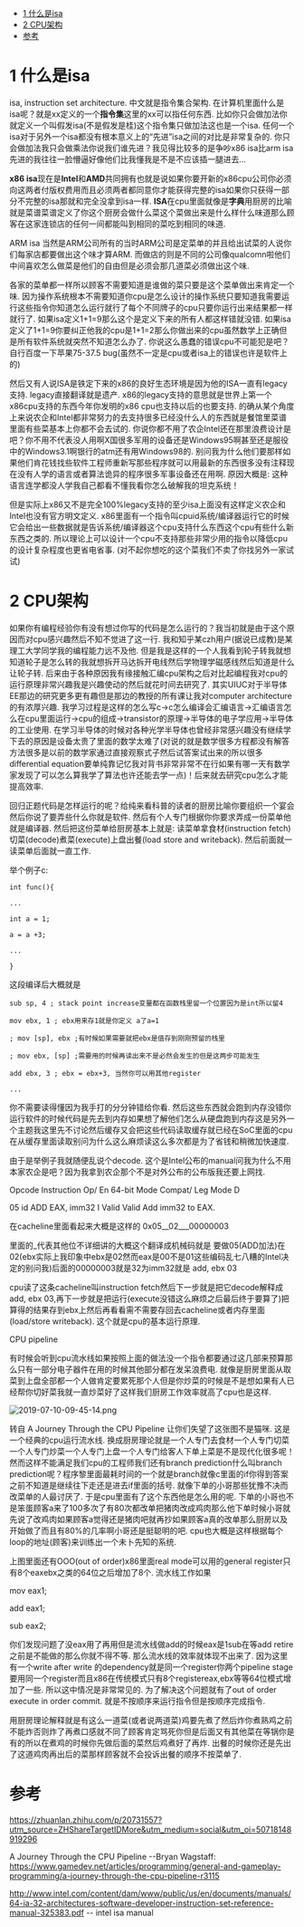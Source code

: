
<!-- @import "[TOC]" {cmd="toc" depthFrom=1 depthTo=6 orderedList=false} -->

<!-- code_chunk_output -->

- [1 什么是isa](#1-什么是isa)
- [2 CPU架构](#2-cpu架构)
- [参考](#参考)

<!-- /code_chunk_output -->

# 1 什么是isa

isa, instruction set architecture. 中文就是指令集合架构. 在计算机里面什么是isa呢？就是xx定义的一个**指令集**这里的xx可以指任何东西. 比如你只会做加法你就定义一个叫假发isa(不是假发是桂)这个指令集只做加法这也是一个isa. 任何一个isa对于另外一个isa都没有根本意义上的“先进”isa之间的对比是非常复杂的. 你只会做加法我只会做乘法你说我们谁先进？我见得比较多的是争吵x86 isa比arm isa先进的我往往一脸懵逼好像他们比我懂我是不是不应该插一腿进去...

**x86 isa**现在是**Intel**和**AMD**共同拥有也就是说如果你要开新的x86cpu公司你必须向这两者付版权费用而且必须两者都同意你才能获得完整的isa如果你只获得一部分不完整的isa那就和完全没拿到isa一样. **ISA**在cpu里面就像是**字典**用厨房的比喻就是菜谱菜谱定义了你这个厨房会做什么菜这个菜做出来是什么样什么味道那么顾客在这家连锁店的任何一间都能叫到相同的菜吃到相同的味道. 

ARM isa 当然是ARM公司所有的当时ARM公司是定菜单的并且给出试菜的人说你们每家店都要做出这个味才算ARM. 而做店的则是不同的公司像qualcomn啦他们中间喜欢怎么做菜是他们的自由但是必须会那几道菜必须做出这个味. 

各家的菜单都一样所以顾客不需要知道是谁做的菜只要是这个菜单做出来肯定一个味. 因为操作系统根本不需要知道你cpu是怎么设计的操作系统只要知道我需要运行这些指令你知道怎么运行就行了每个不同牌子的cpu只要你运行出来结果都一样就行了. 如果isa定义1+1=9那么这个是定义下来的所有人都这样错就没错. 如果isa定义了1+1=9你要纠正他我的cpu是1+1=2那么你做出来的cpu虽然数学上正确但是所有软件系统就突然不知道怎么办了. 你说这么愚蠢的错误cpu不可能犯是吧？自行百度一下苹果75-37.5 bug(虽然不一定是cpu或者isa上的错误也许是软件上的)

然后又有人说ISA是铁定下来的x86的良好生态环境是因为他的ISA一直有legacy支持. legacy直接翻译就是遗产. x86的legacy支持的意思就是世界上第一个x86cpu支持的东西今年你发明的x86 cpu也支持以后的也要支持. 的确从某个角度上来说农企和Intel都非常努力的去支持很多已经没什么人的东西就是餐馆里菜谱里面有些菜基本上你都不会去试的. 你说你都不用了农企Intel还在那里浪费设计是吧？你不用不代表没人用啊X国很多军用的设备还是Windows95啊甚至还是服役中的Windows3.1啊银行的atm还有用Windows98的. 别问我为什么他们要那样如果他们肯花钱找些软件工程师重新写那些程序就可以用最新的东西很多没有注释现在没有人学的语言或者算法诡异的程序很多军事设备还在用啊. 原因大概是: 这种语言连学都没人学我自己都看不懂我看你怎么破解我的坦克系统！

但是实际上x86又不是完全100%legacy支持的至少isa上面没有这样定义农企和Intel也没有官方明文定义. x86里面有一个指令叫cpuid系统/编译器运行它的时候它会给出一些数据就是告诉系统/编译器这个cpu支持什么东西这个cpu有些什么新东西之类的. 所以理论上可以设计一个cpu不支持那些非常少用的指令以降低cpu的设计复杂程度也更省电省事. (对不起你想吃的这个菜我们不卖了你找另外一家试试)

# 2 CPU架构

如果你有编程经验你有没有想过你写的代码是怎么运行的？我当初就是由于这个原因而对cpu感兴趣然后不知不觉进了这一行. 我和知乎某czh用户(据说已成教)是某理工大学同学我的编程能力远不及他. 但是我是这样的一个人我看到轮子转我就想知道轮子是怎么转的我就想拆开马达拆开电线然后学物理学磁感线然后知道是什么让轮子转. 后来由于各种原因我有缘接触汇编cpu架构之后对比起编程我对cpu的运行原理非常兴趣我是兴趣使动的然后就花时间去研究了. 其实UIUC对于半导体EE那边的研究更多更有趣但是那边的教授的所有课让我对computer architecture的有浓厚兴趣. 我学习过程是这样的怎么写c->c怎么编译会汇编语言->汇编语言怎么在cpu里面运行->cpu的组成->transistor的原理->半导体的电子学应用->半导体的工业使用. 在学习半导体的时候对各种光学半导体也曾经非常感兴趣没有继续学下去的原因是设备太贵了里面的数学太难了(对说的就是数学很多方程都没有解答方法很多是以前的数学家通过直接观察式子然后试答案试出来的所以很多differential equation要单纯靠记忆我对背书非常非常不在行如果有哪一天有数学家发现了可以怎么算我学了算法也许还能去学一点)！后来就去研究cpu怎么才能提高效率. 

回归正题代码是怎样运行的呢？给纯来看科普的读者的厨房比喻你要组织一个宴会然后你说了要弄些什么你就是软件. 然后有个人专门根据你你要求弄成一份菜单他就是编译器. 然后把这份菜单给厨房基本上就是: 读菜单拿食材(instruction fetch)切菜(decode)煮菜(execute)上盘出餐(load store and writeback). 然后前面就一读菜单后面就一直工作. 

举个例子c: 

```
int func(){

...

int a = 1;

a = a +3;

...

}
```

这段编译后大概就是

```
sub sp, 4 ; stack point increase变量都在函数栈里留一个位置因为是int所以留4

mov ebx, 1 ; ebx用来存1就是你定义 a了a=1

; mov [sp], ebx ;有时候如果需要就把ebx是值存到刚刚预留的栈里

; mov ebx, [sp] ;需要用的时候再读出来不是必然会发生的但是这两步可能发生

add ebx, 3 ; ebx = ebx+3, 当然你可以用其他register

...
```

你不需要读得懂因为我手打的分分钟错给你看. 然后这些东西就会跑到内存没错你运行软件的时候代码是先去到内存如果想了解他们怎么从硬盘跑到内存这是另外一个主题我这里先不讨论然后缓存又会把这些代码读取缓存就已经在SoC里面的cpu在从缓存里面读取别问为什么这么麻烦读这么多次都是为了省钱和稍微加快速度. 

由于是举例子我就随便乱说个decode. 这个是Intel公布的manual问我为什么不用本家农企是吧？因为我拿到农企那个不是对外公布的公布版我还要上网找. 

Opcode Instruction Op/ En 64-bit Mode Compat/ Leg Mode D

05 id ADD EAX, imm32 I Valid Valid Add imm32 to EAX.

在cacheline里面看起来大概是这样的 0x05__02___00000003

里面的_代表其他位不详细讲的大概这个翻译成机械码就是 要做05(ADD加法)在02(ebx实际上我印象中ebx是02然而eax是00不是01这些编码乱七八糟的Intel决定的别问我)后面的00000003就是32为imm32就是 add, ebx 03

cpu读了这条cacheline叫instruction fetch然后下一步就是把它decode解释成add, ebx 03,再下一步就是把运行(execute没错这么麻烦之后最后终于要算了)把算得的结果存到ebx上然后再看看需不需要存回去cacheline或者内存里面(load/store writeback). 这个就是cpu的基本运行原理. 

CPU pipeline

有时候会听到cpu流水线如果按照上面的做法没一个指令都要通过这几部来预算那么只有一部分电子器件在用的时候其他部分都在发呆浪费电. 就像是厨房里面从取菜到上盘全部都一个人做肯定要累死那个人但是你炒菜的时候是不是想如果有人已经帮你切好菜我就一直炒菜好了这样我们厨房工作效率就高了cpu也是这样. 

![2019-07-10-09-45-14.png](./images/2019-07-10-09-45-14.png)

转自 A Journey Through the CPU Pipeline
让你们失望了这张图不是猫咪. 这是一个经典的cpu运行流水线. 换成厨房理论就是一个人专门去食材一个人专门切菜一个人专门炒菜一个人专门上盘一个人专门给客人下单上菜是不是现代化很多呢！然而这样不能满足我们cpu的工程师我们还有branch prediction什么叫branch prediction呢？程序黎里面最耗时间的一个就是branch就像c里面的if你得到答案之前不知道是继续往下走还是进去if里面的括号. 就像下单的小哥那些犹豫不决而改菜单的人最讨厌了. 于是cpu里面有了这个东西他是怎么用的呢. 下单的小哥也不是笨蛋顾客a来了100多次了有80次都改单把猪肉改成鸡肉那么他下单时候小哥就先说了改鸡肉如果顾客a觉得还是猪肉吧就再抄如果顾客a真的改单那么厨房以及开始做了而且有80%的几率啊小哥还是挺聪明的吧. cpu也大概是这样根据每个loop的地址(顾客)来训练出一个未卜先知的系统. 

上图里面还有OOO(out of order)x86里面real mode可以用的general register只有8个eaxebx之类的64位之后增加了8个. 流水线工作如果

mov eax1; 

add eax1; 

sub eax2; 

你们发现问题了没eax用了再用但是流水线做add的时候eax是1sub在等add retire之前是不能做的那么你就不得不等. 那么流水线的效率就体现不出来了. 因为这里有一个write after write 的dependency就是同一个register你两个pipeline stage要用同一个register而且x86在传统模式只有8个registereax,ebx等等64位模式增加了一些. 所以这中情况是非常常见的. 为了解决这个问题就有了out of order execute in order commit. 就是不按顺序来运行指令但是按顺序完成指令. 

用厨房理论解释就是有这么一道菜(或者说两道菜)鸡要先煮了然后炸你煮熟鸡之前不能炸否则炸了再煮口感就不同了顾客肯定骂死你但是后面又有其他菜在等锅你是有的所以在煮鸡的时候你先做后面的菜然后鸡煮好了再炸. 出餐的时候你还是先出了这道鸡肉再出后的菜那样顾客就不会投诉出餐的顺序不按菜单了. 

# 参考

https://zhuanlan.zhihu.com/p/20731557?utm_source=ZHShareTargetIDMore&utm_medium=social&utm_oi=50718148919296

A Journey Through the CPU Pipeline --Bryan Wagstaff: https://www.gamedev.net/articles/programming/general-and-gameplay-programming/a-journey-through-the-cpu-pipeline-r3115

http://www.intel.com/content/dam/www/public/us/en/documents/manuals/64-ia-32-architectures-software-developer-instruction-set-reference-manual-325383.pdf -- intel isa manual